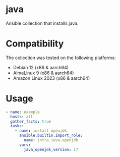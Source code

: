 # java

Ansible collection that installs java.

# Compatibility
The collection was tested on the following platforms:
- Debian 12 (x86 & aarch64)
- AlmaLinux 9 (x86 & aarch64)
- Amazon Linux 2023 (x86 & aarch64)

# Usage

```yaml
- name: example
  hosts: all
  gather_facts: true
  tasks:
    - name: install openjdk
      ansible.builtin.import_role:
        name: infra.java.openjdk
      vars:
        java_openjdk_version: 17
```
